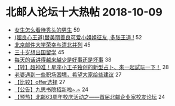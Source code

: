 # 北邮人论坛十大热帖 2018-10-09

- [女生怎么看待秃头的男生](https://bbs.byr.cn/article/Talking/6052245) 59
- [(超良心王道)替美丽善良可爱小姐姐征友, 多张王道 !](https://bbs.byr.cn/article/Friends/1892718) 52
- [北京邮件大学荣幸与清北并列](https://bbs.byr.cn/article/Picture/3222915) 45
- [三十岁想出国留学](https://bbs.byr.cn/article/GoAbroad/360523) 45
- [每天的话讲得越来越少是好事还是坏事](https://bbs.byr.cn/article/AimGraduate/1151171) 38
- [【转】超神准！星座小王子独创的新型占卜、來一起試玩一下！](https://bbs.byr.cn/article/Constellations/326533) 28
- [老婆遇到一些职场困境，希望大家给些建议](https://bbs.byr.cn/article/WorkLife/1109202) 27
- [【比较】offer选择](https://bbs.byr.cn/article/Job/1992465) 27
- [【公告】九思书院招新啦~.~](https://bbs.byr.cn/article/Joke/727120) 24
- [【预热】北邮63周年校庆活动之——首届北邮企业家校友论坛](https://bbs.byr.cn/article/MyBUPT/1972) 24


